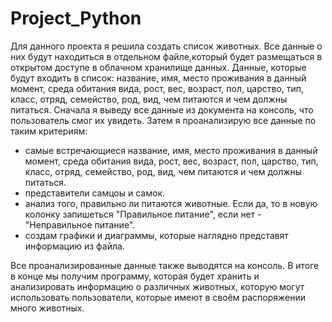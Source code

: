 # Project_Python
Для данного проекта я решила создать список животных. Все данные о них будут находиться в отдельном файле,который будет размещаться в открытом доступе в облачном хранилище данных. Данные, которые будут входить в список: название, имя, место проживания в данный момент, 
среда обитания вида, рост, вес, возраст, пол, царство, тип, класс, отряд, семейство, род, вид, чем питаются и чем должны питаться. 
Сначала я выведу все данные из документа на консоль, что пользователь смог их увидеть. Затем я проанализирую все данные по таким критериям: 
  - самые встречающиеся название, имя, место проживания в данный момент, среда обитания вида, рост, вес, возраст, пол, царство, тип, класс, отряд, семейство, род, вид, чем питаются и чем должны питаться.
  - представители самцоы и самок.
  - анализ того, правильно ли питаются животные. Если да, то в новую колонку запишеться "Правильное питание", если нет - "Неправильное питание".
  - создам графики и диаграммы, которые наглядно представят информацию из файла.

Все проанализированные данные также выводятся на консоль. В итоге в конце мы получим программу, которая будет хранить и анализировать информацию о различных животных, которую могут использовать пользователи, которые имеют в своём распоряжении много животных. 
